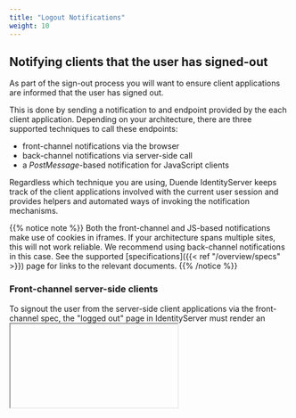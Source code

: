 ```yaml
---
title: "Logout Notifications"
weight: 10
---
```



## Notifying clients that the user has signed-out
As part of the sign-out process you will want to ensure client applications are informed that the user has signed out.

This is done by sending a notification to and endpoint provided by the each client application. Depending on your architecture, there are three supported techniques to call these endpoints:

* front-channel notifications via the browser
* back-channel notifications via server-side call
* a *PostMessage*-based notification for JavaScript clients

Regardless which technique you are using, Duende IdentityServer keeps track of the client applications involved with the current user session and provides helpers and automated ways of invoking the notification mechanisms.

{{% notice note %}}
Both the front-channel and JS-based notifications make use of cookies in iframes. If your architecture spans multiple sites, this will not work reliable. We recommend using back-channel notifications in this case. See the supported [specifications]({{< ref "/overview/specs" >}}) page for links to the relevant documents.
{{% /notice %}}


### Front-channel server-side clients
To signout the user from the server-side client applications via the front-channel spec, the "logged out" page in IdentityServer must render an *<iframe>* for each client that points to the corresponding notification endpoint at the client.

Clients that wish to be notified must have the *FrontChannelLogoutUri* configuration value set.
IdentityServer tracks which clients the user has signed into, and provides an API called *GetLogoutContextAsync* on the [IIdentityServerInteractionService]({{< ref "/reference/interaction_service#iidentityserverinteractionservice-apis" >}}). 
This API returns a *LogoutRequest* object with a *SignOutIFrameUrl* property that your logged out page must render into an *<iframe>*.

See the [Quickstart UI](https://github.com/DuendeSoftware/IdentityServer.Quickstart.UI) account controller and signout view for an example.

### Back-channel server-side clients
To signout the user from the server-side client applications via the back-channel the *IBackChannelLogoutService* service can be used. 
IdentityServer will automatically use this service when your logout page removes the user's authentication cookie via a call to *HttpContext.SignOutAsync*.

Clients that wish to be notified must have the ``BackChannelLogoutUri`` configuration value set.

TODO: add more information on backchannel logout API - maybe this needs a separate page.

### Browser-based JavaScript clients
There is nothing special you need to do to notify these clients that the user has signed out.

The clients, though, must perform monitoring on the *check_session_iframe*, and this is implemented by spec compliant client libraries, e.g.  the [oidc-client JavaScript library](https://github.com/IdentityModel/oidc-client-js/).

